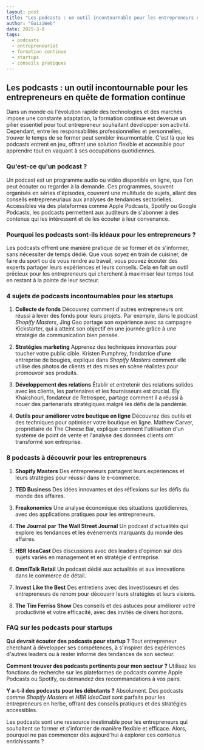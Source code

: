 ```yaml
---
layout: post
title: "Les podcasts : un outil incontournable pour les entrepreneurs en quête de formation continue"
author: "GuiziWeb"
date: 2025-3-8
tags:
  - podcasts
  - entrepreneuriat
  - formation continue
  - startups
  - conseils pratiques
---
```


## Les podcasts : un outil incontournable pour les entrepreneurs en quête de formation continue

Dans un monde où l'évolution rapide des technologies et des marchés impose une constante adaptation, la formation continue est devenue un pilier essentiel pour tout entrepreneur souhaitant développer son activité. Cependant, entre les responsabilités professionnelles et personnelles, trouver le temps de se former peut sembler insurmontable. C'est là que les podcasts entrent en jeu, offrant une solution flexible et accessible pour apprendre tout en vaquant à ses occupations quotidiennes.

### **Qu'est-ce qu'un podcast ?**

Un podcast est un programme audio ou vidéo disponible en ligne, que l'on peut écouter ou regarder à la demande. Ces programmes, souvent organisés en séries d'épisodes, couvrent une multitude de sujets, allant des conseils entrepreneuriaux aux analyses de tendances sectorielles. Accessibles via des plateformes comme Apple Podcasts, Spotify ou Google Podcasts, les podcasts permettent aux auditeurs de s'abonner à des contenus qui les intéressent et de les écouter à leur convenance.

### **Pourquoi les podcasts sont-ils idéaux pour les entrepreneurs ?**

Les podcasts offrent une manière pratique de se former et de s'informer, sans nécessiter de temps dédié. Que vous soyez en train de cuisiner, de faire du sport ou de vous rendre au travail, vous pouvez écouter des experts partager leurs expériences et leurs conseils. Cela en fait un outil précieux pour les entrepreneurs qui cherchent à maximiser leur temps tout en restant à la pointe de leur secteur.

### **4 sujets de podcasts incontournables pour les startups**

1. **Collecte de fonds**
   Découvrez comment d'autres entrepreneurs ont réussi à lever des fonds pour leurs projets. Par exemple, dans le podcast _Shopify Masters_, Jing Gao partage son expérience avec sa campagne Kickstarter, qui a atteint son objectif en une journée grâce à une stratégie de communication bien pensée.

2. **Stratégies marketing**
   Apprenez des techniques innovantes pour toucher votre public cible. Kristen Pumphrey, fondatrice d'une entreprise de bougies, explique dans _Shopify Masters_ comment elle utilise des photos de clients et des mises en scène réalistes pour promouvoir ses produits.

3. **Développement des relations**
   Établir et entretenir des relations solides avec les clients, les partenaires et les fournisseurs est crucial. Ely Khakshouri, fondateur de Retrospec, partage comment il a réussi à nouer des partenariats stratégiques malgré les défis de la pandémie.

4. **Outils pour améliorer votre boutique en ligne**
   Découvrez des outils et des techniques pour optimiser votre boutique en ligne. Mathew Carver, propriétaire de The Cheese Bar, explique comment l'utilisation d'un système de point de vente et l'analyse des données clients ont transformé son entreprise.

### **8 podcasts à découvrir pour les entrepreneurs**

1. **Shopify Masters**
   Des entrepreneurs partagent leurs expériences et leurs stratégies pour réussir dans le e-commerce.

2. **TED Business**
   Des idées innovantes et des réflexions sur les défis du monde des affaires.

3. **Freakonomics**
   Une analyse économique des situations quotidiennes, avec des applications pratiques pour les entrepreneurs.

4. **The Journal par The Wall Street Journal**
   Un podcast d'actualités qui explore les tendances et les événements marquants du monde des affaires.

5. **HBR IdeaCast**
   Des discussions avec des leaders d'opinion sur des sujets variés en management et en stratégie d'entreprise.

6. **OmniTalk Retail**
   Un podcast dédié aux actualités et aux innovations dans le commerce de détail.

7. **Invest Like the Best**
   Des entretiens avec des investisseurs et des entrepreneurs de renom pour découvrir leurs stratégies et leurs visions.

8. **The Tim Ferriss Show**
   Des conseils et des astuces pour améliorer votre productivité et votre efficacité, avec des invités de divers horizons.

### **FAQ sur les podcasts pour startups**

**Qui devrait écouter des podcasts pour startup ?**
Tout entrepreneur cherchant à développer ses compétences, à s'inspirer des expériences d'autres leaders ou à rester informé des tendances de son secteur.

**Comment trouver des podcasts pertinents pour mon secteur ?**
Utilisez les fonctions de recherche sur les plateformes de podcasts comme Apple Podcasts ou Spotify, ou demandez des recommandations à vos pairs.

**Y a-t-il des podcasts pour les débutants ?**
Absolument. Des podcasts comme _Shopify Masters_ et _HBR IdeaCast_ sont parfaits pour les entrepreneurs en herbe, offrant des conseils pratiques et des stratégies accessibles.

Les podcasts sont une ressource inestimable pour les entrepreneurs qui souhaitent se former et s'informer de manière flexible et efficace. Alors, pourquoi ne pas commencer dès aujourd'hui à explorer ces contenus enrichissants ?
